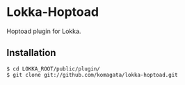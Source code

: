 # Lokka-Hoptoad

Hoptoad plugin for Lokka.

## Installation

    $ cd LOKKA_ROOT/public/plugin/
    $ git clone git://github.com/komagata/lokka-hoptoad.git

